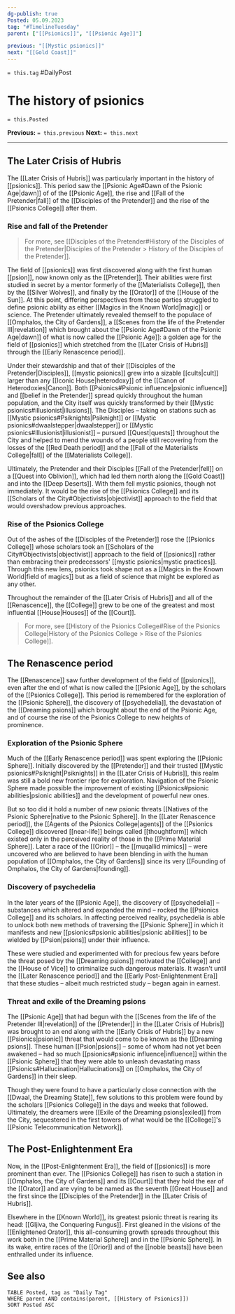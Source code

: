 ```yaml
---
dg-publish: true
Posted: 05.09.2023
tag: "#TimelineTuesday"
parent: ["[[Psionics]]", "[[Psionic Age]]"]

previous: "[[Mystic psionics]]"
next: "[[Gold Coast]]"
---
```

`= this.tag` #DailyPost 
# The history of psionics
`= this.Posted`

**Previous:** `= this.previous`
**Next:** `= this.next`

---

## The Later Crisis of Hubris

The [[Later Crisis of Hubris]] was particularly important in the history of [[psionics]]. This period saw the [[Psionic Age#Dawn of the Psionic Age|dawn]] of of the [[Psionic Age]], the rise and [[Fall of the Pretender|fall]] of the [[Disciples of the Pretender]] and the rise of the [[Psionics College]] after them.

### Rise and fall of the Pretender

> For more, see [[Disciples of the Pretender#History of the Disciples of the Pretender|Disciples of the Pretender > History of the Disciples of the Pretender]].

The field of [[psionics]] was first discovered along with the first human [[psion]], now known only as the [[Pretender]]. Their abilities were first studied in secret by a mentor formerly of the [[Materialists College]], then by the [[Silver Wolves]], and finally by the [[Orator]] of the [[House of the Sun]]. At this point, differing perspectives from these parties struggled to define psionic ability as either [[Magics in the Known World|magic]] or science. The Pretender ultimately revealed themself to the populace of [[Omphalos, the City of Gardens]], a [[Scenes from the life of the Pretender III|revelation]] which brought about the [[Psionic Age#Dawn of the Psionic Age|dawn]] of what is now called the [[Psionic Age]]: a golden age for the field of [[psionics]] which stretched from the [[Later Crisis of Hubris]] through the [[Early Renascence period]].

Under their stewardship and that of their [[Disciples of the Pretender|Disciples]], [[mystic psionics]] grew into a sizable [[cults|cult]] larger than any [[Iconic House|heterodoxy]] of the [[Canon of Heterodoxies|Canon]]. Both [[Psionics#Psionic influence|psionic influence]] and [[belief in the Pretender]] spread quickly throughout the human population, and the City itself was quickly transformed by their [[Mystic psionics#illusionist|illusions]]. The Disciples – taking on stations such as [[Mystic psionics#Psiknights|Psiknight]] or [[Mystic psionics#dwaalstepper|dwaalstepper]] or [[Mystic psionics#Illusionist|illusionist]] – pursued [[Quest|quests]] throughout the City and helped to mend the wounds of a people still recovering from the losses of the [[Red Death period]] and the [[Fall of the Materialists College|fall]] of the [[Materialists College]].

Ultimately, the Pretender and their Disciples [[Fall of the Pretender|fell]] on a [[Quest into Oblivion]], which had led them north along the [[Gold Coast]] and into the [[Deep Deserts]]. With them fell mystic psionics, though not immediately. It would be the rise of the [[Psionics College]] and its [[Scholars of the City#Objectivists|objectivist]] approach to the field that would overshadow previous approaches.

### Rise of the Psionics College

Out of the ashes of the [[Disciples of the Pretender]] rose the [[Psionics College]] whose scholars took an [[Scholars of the City#Objectivists|objectivist]] approach to the field of [[psionics]] rather than embracing their predecessors' [[mystic psionics|mystic practices]]. Through this new lens, psionics took shape not as a [[Magics in the Known World|field of magics]] but as a field of science that might be explored as any other.

Throughout the remainder of the [[Later Crisis of Hubris]] and all of the [[Renascence]], the [[College]] grew to be one of the greatest and most influential [[House|Houses]] of the [[Court]].

> For more, see [[History of the Psionics College#Rise of the Psionics College|History of the Psionics College > Rise of the Psionics College]].

## The Renascence period

The [[Renascence]] saw further development of the field of [[psionics]], even after the end of what is now called the [[Psionic Age]], by the scholars of the [[Psionics College]]. This period is remembered for the exploration of the [[Psionic Sphere]], the discovery of [[psychedelia]], the devastation of the [[Dreaming psions]] which brought about the end of the Psionic Age, and of course the rise of the Psionics College to new heights of prominence.

### Exploration of the Psionic Sphere

Much of the [[Early Renascence period]] was spent exploring the [[Psionic Sphere]]. Initially discovered by the [[Pretender]] and their trusted [[Mystic psionics#Psiknight|Psiknights]] in the [[Later Crisis of Hubris]], this realm was still a bold new frontier ripe for exploration. Navigation of the Psionic Sphere made possible the improvement of existing [[Psionics#psionic abilities|psionic abilities]] and the development of powerful new ones.

But so too did it hold a number of new psionic threats [[Natives of the Psionic Sphere|native to the Psionic Sphere]]. In the [[Later Renascence period]], the [[Agents of the Psionics College|agents]] of the [[Psionics College]] discovered [[near-life]] beings called [[thoughtform]] which existed only in the perceived reality of those in the [[Prime Material Sphere]]. Later a race of the [[Orior]] –  the [[muqallid mimics]] – were uncovered who are believed to have been blending in with the human population of [[Omphalos, the City of Gardens]] since its very [[Founding of Omphalos, the City of Gardens|founding]].

### Discovery of psychedelia

In the later years of the [[Psionic Age]], the discovery of [[psychedelia]] – substances which altered and expanded the mind – rocked the [[Psionics College]] and its scholars. In affecting perceived reality, psychedelia is able to unlock both new methods of traversing the [[Psionic Sphere]] in which it manifests and new [[psionics#psionic abilities|psionic abilities]] to be wielded by [[Psion|psions]] under their influence.

These were studied and experimented with for precious few years before the threat posed by the [[Dreaming psions]] motivated the [[College]] and the [[House of Vice]] to criminalize such dangerous materials. It wasn't until the [[Later Renascence period]] and the [[Early Post-Enlightenment Era]] that these studies – albeit much restricted study – began again in earnest.

### Threat and exile of the Dreaming psions

The [[Psionic Age]] that had begun with the [[Scenes from the life of the Pretender III|revelation]] of the [[Pretender]] in the [[Later Crisis of Hubris]] was brought to an end along with the [[Early Crisis of Hubris]] by a new [[Psionics|psionic]] threat that would come to be known as the [[Dreaming psions]]. These human [[Psion|psions]] – some of whom had not yet been awakened – had so much [[psionics#psionic influence|influence]] within the [[Psionic Sphere]] that they were able to unleash devastating mass [[Psionics#Hallucination|Hallucinations]] on [[Omphalos, the City of Gardens]] in their sleep.

Though they were found to have a particularly close connection with the [[Dwaal, the Dreaming State]], few solutions to this problem were found by the scholars [[Psionics College]] in the days and weeks that followed. Ultimately, the dreamers were [[Exile of the Dreaming psions|exiled]] from the City, sequestered in the first towers of what would be the [[College]]'s [[Psionic Telecommunication Network]].

## The Post-Enlightenment Era

Now, in the [[Post-Enlightenment Era]], the field of [[psionics]] is more prominent than ever. The [[Psionics College]] has risen to such a station in [[Omphalos, the City of Gardens]] and its [[Court]] that they hold the ear of the [[Orator]] and are vying to be named as the seventh [[Great House]] and the first since the [[Disciples of the Pretender]] in the [[Later Crisis of Hubris]].

Elsewhere in the [[Known World]], its greatest psionic threat is rearing its head: [[Gljiva, the Conquering Fungus]]. First gleaned in the visions of the [[Enlightened Orator]], this all-consuming growth spreads throughout this work both in the [[Prime Material Sphere]] and in the [[Psionic Sphere]]. In its wake, entire races of the [[Orior]] and of the [[noble beasts]] have been enthralled under its influence.

## See also
```dataview
TABLE Posted, tag as "Daily Tag"
WHERE parent AND contains(parent, [[History of Psionics]])
SORT Posted ASC
```